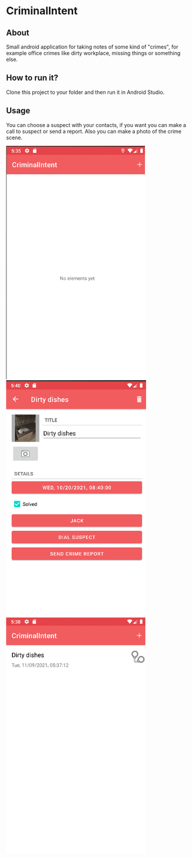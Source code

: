 # CriminalIntent
## About
Small android application for taking notes of some kind of "crimes", 
for example office crimes like dirty workplace, missing things or something else.
## How to run it?
Clone this project to your folder and then run it in Android Studio.
## Usage
You can choose a suspect with your contacts, if you want you can make a call to suspect or send a report.
Also you can make a photo of the crime scene.

![Screenshots](https://github.com/johnmarsel/CriminalIntent/raw/master/screenshots/1.png) ![Screenshots](https://github.com/johnmarsel/CriminalIntent/raw/master/screenshots/2.png) 
![Screenshots](https://github.com/johnmarsel/CriminalIntent/raw/master/screenshots/3.png) 
